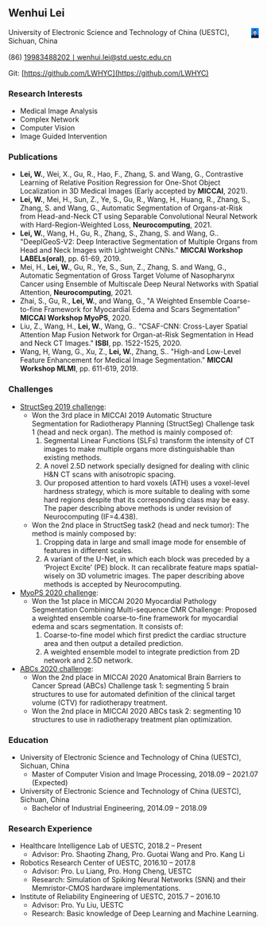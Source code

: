 ## Wenhui Lei
<div  align="center"> 
<img src="./IMG/Photo.jpg" style="zoom:10%" align="right">
</div>
University of Electronic Science and Technology of China (UESTC), Sichuan, China

(86) 19983488202丨wenhui.lei@std.uestc.edu.cn

Git: [https://github.com/LWHYC](https://github.com/LWHYC)

### Research Interests
-	Medical Image Analysis
-	Complex Network
-	Computer Vision
-	Image Guided Intervention

### Publications
-	**Lei, W.**, Wei, X., Gu, R., Hao, F., Zhang, S. and Wang, G., Contrastive Learning of Relative Position Regression for One-Shot Object Localization in 3D Medical Images (Early accepted by **MICCAI**, 2021).
-	**Lei, W.**, Mei, H., Sun, Z., Ye, S., Gu, R., Wang, H., Huang, R., Zhang, S., Zhang, S. and Wang, G., Automatic Segmentation of Organs-at-Risk from Head-and-Neck CT using Separable Convolutional Neural Network with Hard-Region-Weighted Loss, **Neurocomputing**, 2021.
-	**Lei, W.**, Wang, H., Gu, R., Zhang, S., Zhang, S. and Wang, G.. "DeepIGeoS-V2: Deep Interactive Segmentation of Multiple Organs from Head and Neck Images with Lightweight CNNs."  **MICCAI Workshop LABELs(oral)**, pp. 61-69, 2019.
-	Mei, H., **Lei, W.**, Gu, R., Ye, S., Sun, Z., Zhang, S. and Wang, G., Automatic Segmentation of Gross Target Volume of Nasopharynx Cancer using Ensemble of Multiscale Deep Neural Networks with Spatial Attention, **Neurocomputing**, 2021.
-	Zhai, S., Gu, R., **Lei, W.**, and Wang, G., "A Weighted Ensemble Coarse-to-fine Framework for Myocardial Edema and Scars Segmentation" **MICCAI Workshop MyoPS**, 2020.
-	Liu, Z., Wang, H., **Lei, W.**, Wang, G.. "CSAF-CNN: Cross-Layer Spatial Attention Map Fusion Network for Organ-at-Risk Segmentation in Head and Neck CT Images." **ISBI**, pp. 1522-1525, 2020.
-	Wang, H, Wang, G., Xu, Z., **Lei, W.**, Zhang, S.. "High-and Low-Level Feature Enhancement for Medical Image Segmentation." **MICCAI Workshop MLMI**, pp. 611-619, 2019.

### Challenges

- [StructSeg 2019 challenge](http://www.structseg-challenge.org/#/): 
    - Won the 3rd place in MICCAI 2019 Automatic Structure Segmentation for Radiotherapy Planning (StructSeg) Challenge task 1 (head and neck organ). The method is mainly composed of:
      1. Segmental Linear Functions (SLFs) transform the intensity of CT images to make multiple organs more distinguishable than existing methods. 
      2. A novel 2.5D network specially designed for dealing with clinic H&N CT scans with anisotropic spacing. 
      3. Our proposed attention to hard voxels (ATH) uses a voxel-level hardness strategy, which is more suitable to dealing with some hard regions despite that its corresponding class may be easy. 
      The paper describing above methods is under revision of Neurocomputing (IF=4.438).
    - Won the 2nd place in StructSeg task2 (head and neck tumor): The method is mainly composed by: 
      1. Cropping data in large and small image mode for ensemble of features in different scales. 
      2. A variant of the U-Net, in which each block was preceded by a ‘Project Excite’ (PE) block. It can recalibrate feature maps spatial-wisely on 3D volumetric images. 
      The paper describing above methods is accepted by Neurocomputing.
- [MyoPS 2020 challenge](http://www.sdspeople.fudan.edu.cn/zhuangxiahai/0/MyoPS20/):
    - Won the 1st place in MICCAI 2020 Myocardial Pathology Segmentation Combining Multi-sequence CMR Challenge: Proposed a weighted ensemble coarse-to-fine framework for myocardial edema and scars segmentation. It consists of:
        1. Coarse-to-fine model which first predict the cardiac structure area and then output a detailed prediction.
        2. A weighted ensemble model to integrate prediction from 2D network and 2.5D network.
- [ABCs 2020 challenge](https://abcs.mgh.harvard.edu/):
    - Won the 2nd place in MICCAI 2020 Anatomical Brain Barriers to Cancer Spread (ABCs) Challenge task 1: segmenting 5 brain structures to use for automated definition of the clinical target volume (CTV) for radiotherapy treatment.
    - Won the 2nd place in MICCAI 2020 ABCs task 2: segmenting 10 structures to use in radiotherapy treatment plan optimization.

### Education
- University of Electronic Science and Technology of China (UESTC), Sichuan, China
    - Master of Computer Vision and Image Processing, 2018.09 – 2021.07 (Expected)
- University of Electronic Science and Technology of China (UESTC), Sichuan, China
    - Bachelor of Industrial Engineering, 2014.09 – 2018.09
    
### Research Experience
- Healthcare Intelligence Lab of UESTC, 2018.2 – Present
    - Advisor: Pro. Shaoting Zhang, Pro. Guotai Wang and Pro. Kang Li
- Robotics Research Center of UESTC, 2016.10 – 2017.8
    - Advisor: Pro. Lu Liang, Pro. Hong Cheng, UESTC
    - Research: Simulation of Spiking Neural Networks (SNN) and their Memristor-CMOS hardware implementations.
- Institute of Reliability Engineering of UESTC, 2015.7 – 2016.10
    - Advisor: Pro. Yu Liu, UESTC
    - Research: Basic knowledge of Deep Learning and Machine Learning.
    

